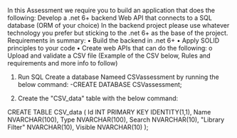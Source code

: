 In this Assessment we require you to build an application that does the following:
Develop a .net 6+ backend Web API that connects to a SQL database (ORM of your choice)
In the backend project please use whatever technology you prefer but sticking to the .net 6+ as the
base of the project.
Requirements in summary:
• Build the backend in .net 6+
• Apply SOLID principles to your code
• Create web APIs that can do the following:
o Upload and validate a CSV file (Example of the CSV below, Rules and requirements
and more info to follow)




1) Run SQL  Create a database  Nameed CSVassessment  by running the below command: 
-CREATE DATABASE CSVassessment;

2) Create the "CSV_data" table with the below command: 

CREATE TABLE CSV_data (
    Id INT PRIMARY KEY IDENTITY(1,1),
    Name NVARCHAR(100),
    Type NVARCHAR(100),
    Search NVARCHAR(10),
    "Library Filter" NVARCHAR(10),
    Visible NVARCHAR(10)
);
